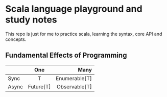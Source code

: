 # Scala language playground and study notes

This repo is just for me to practice scala, learning the syntax, core API and concepts.

## Fundamental Effects of Programming

|               | One           | Many          |
| ------------- |:-------------:| -------------:|
| Sync          | T             | Enumerable[T] |
| Async         | Future[T]     | Observable[T] |


